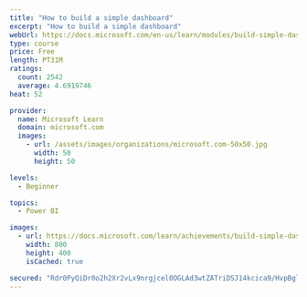 ```yaml
---
title: "How to build a simple dashboard"
excerpt: "How to build a simple dashboard"
webUrl: https://docs.microsoft.com/en-us/learn/modules/build-simple-dashboard/
type: course
price: Free
length: PT31M
ratings:
  count: 2542
  average: 4.6919746
heat: 52

provider:
  name: Microsoft Learn
  domain: microsoft.com
  images:
    - url: /assets/images/organizations/microsoft.com-50x50.jpg
      width: 50
      height: 50

levels:
  - Beginner

topics:
  - Power BI

images:
  - url: https://docs.microsoft.com/learn/achievements/build-simple-dashboard-social.png
    width: 800
    height: 400
    isCached: true

secured: "Rdr0PyQiDr0o2h2Xr2vLx9nrgjcel0OGLAd3wtZATriDSJ14kcica9/HvpBglbR6iisQ/0RUkHk5wPC779VeQ0LVQsPYlsAXv7H2iBzIH1xpaACuuAuwfmdtBI/bbMwoT+INc70+E88l4ERM59JUknCIabqZfuYEEq8942o0GDtKyFWmJT0jMqsglN5YJkQP5OStZVHhNvvq4j+2NFMTw5gSEm+uTii3nxFoJxnlY2W1sEZisPaJsEYmUrE5bZWWdebtSpAszG7kRK6P5j4jdUs5T9TLQ46F1azA8DNnP5je41YNkKba+YuaEYNPVW/HAQ5X/+4wgBotx6Iphwa2PkHi+0pCljbCtAICCoS8UZeUMx7TLKSMFypdTuRl55whlmFAKslTUbOGllDozki8erxEbiMSSnW3iDT7S1Npc48=;oUBRy+Jto8pPSsdxL8qbPQ=="
---
```


